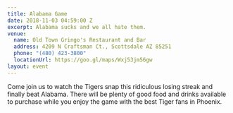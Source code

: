 ```yaml
---
title: Alabama Game
date: 2018-11-03 04:59:00 Z
excerpt: Alabama sucks and we all hate them.
venue:
  name: Old Town Gringo's Restaurant and Bar
  address: 4209 N Craftsman Ct., Scottsdale AZ 85251
  phone: "(480) 423-3800"
  locationUrl: https://goo.gl/maps/Wxj53jm56gw
layout: event
---
```


Come join us to watch the Tigers snap this ridiculous losing streak and finally beat Alabama. There will be plenty of good food and drinks available to purchase while you enjoy the game with the best Tiger fans in Phoenix.